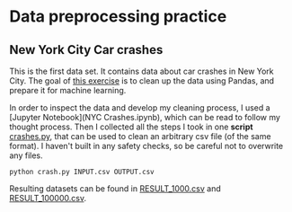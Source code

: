 # Data preprocessing practice



## New York City Car crashes

This is the first data set. 
It contains data about car crashes in New York City. 
The goal of [this exercise](https://github.com/becodeorg/ANT-Theano-2-27/blob/main/4.machine_learning/projects/0.data_preprocessing/1.nyc_crashes.md) is to clean up the data using Pandas, and prepare it for machine learning.

In order to inspect the data and develop my cleaning process, I used a [Jupyter Notebook](NYC Crashes.ipynb), which can be read to follow my thought process.
Then I collected all the steps I took in one **script** [crashes.py](crashes.py), that can be used to clean an arbitrary csv file (of the same format). 
I haven't built in any safety checks, so be careful not to overwrite any files.

```
python crash.py INPUT.csv OUTPUT.csv
```

Resulting datasets can be found in [RESULT_1000.csv](RESULT_1000.csv) and [RESULT_100000.csv](RESULT_100000.csv.xz).

